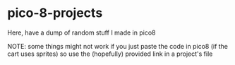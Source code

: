 # pico-8-projects
Here, have a dump of random stuff I made in pico8

NOTE: some things might not work if you just paste the code in pico8 (if the cart uses sprites) so use the (hopefully) provided link in a project's file

